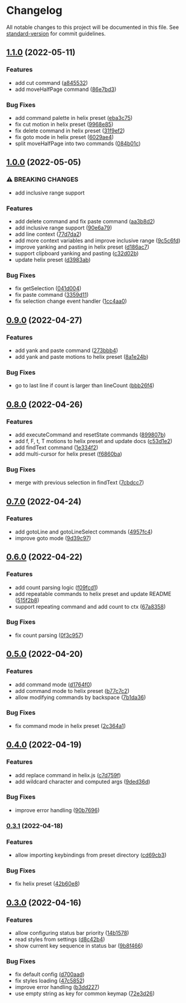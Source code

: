 # Changelog

All notable changes to this project will be documented in this file. See [standard-version](https://github.com/conventional-changelog/standard-version) for commit guidelines.

## [1.1.0](https://github.com/DCsunset/vscode-modal-editor/compare/v1.0.0...v1.1.0) (2022-05-11)


### Features

* add cut command ([a845532](https://github.com/DCsunset/vscode-modal-editor/commit/a845532b42401ba88a478bae15609f9fa0fca96f))
* add moveHalfPage command ([86e7bd3](https://github.com/DCsunset/vscode-modal-editor/commit/86e7bd3eb88626d2257d8b54569cb5e6c206cd99))


### Bug Fixes

* add command palette in helix preset ([eba3c75](https://github.com/DCsunset/vscode-modal-editor/commit/eba3c754eb9d7585940ee72b95351b6a12a5bcb5))
* fix cut motion in helix preset ([9968e85](https://github.com/DCsunset/vscode-modal-editor/commit/9968e85500b03a812324a868020321ababa87048))
* fix delete command in helix preset ([31f9ef2](https://github.com/DCsunset/vscode-modal-editor/commit/31f9ef222afacfe440bcb94658a881681a71e629))
* fix goto mode in helix preset ([6029ae4](https://github.com/DCsunset/vscode-modal-editor/commit/6029ae443c993cdb9d6855eb57eb8e362e577075))
* split moveHalfPage into two commands ([084b01c](https://github.com/DCsunset/vscode-modal-editor/commit/084b01c87a4b8d191494b9eda5d549784c62f1f4))

## [1.0.0](https://github.com/DCsunset/vscode-modal-editor/compare/v0.9.0...v1.0.0) (2022-05-05)


### ⚠ BREAKING CHANGES

* add inclusive range support

### Features

* add delete command and fix paste command ([aa3b8d2](https://github.com/DCsunset/vscode-modal-editor/commit/aa3b8d29c6cdf7e656d5273b0ffdf2fabbb6af88))
* add inclusive range support ([90e6a79](https://github.com/DCsunset/vscode-modal-editor/commit/90e6a798220b1abd555f483993e8ec1e9a202196))
* add line context ([77d7da2](https://github.com/DCsunset/vscode-modal-editor/commit/77d7da208ff15a37427fcc058bbcf77449bf1bfe))
* add more context variables and improve inclusive range ([9c5c6fd](https://github.com/DCsunset/vscode-modal-editor/commit/9c5c6fdd17249d4c37dd36f0d2cda0d8fccec45f))
* improve yanking and pasting in helix preset ([d186ac7](https://github.com/DCsunset/vscode-modal-editor/commit/d186ac7d3b2d64c4d85130db99b27df17d2d1124))
* support clipboard yanking and pasting ([c32d02b](https://github.com/DCsunset/vscode-modal-editor/commit/c32d02b9a7b9f84470c175c70c2efabe272c3249))
* update helix preset ([d3983ab](https://github.com/DCsunset/vscode-modal-editor/commit/d3983abff2b86993d377a0934384017efc18a723))


### Bug Fixes

* fix getSelection ([041d004](https://github.com/DCsunset/vscode-modal-editor/commit/041d0047683055b39164cdde54efbe6d26958c84))
* fix paste command ([3359d11](https://github.com/DCsunset/vscode-modal-editor/commit/3359d113ea43e24abb73a93169abbafebd51493c))
* fix selection change event handler ([1cc4aa0](https://github.com/DCsunset/vscode-modal-editor/commit/1cc4aa0867ba5479f6a6972aa494ed1dea49e1b0))

## [0.9.0](https://github.com/DCsunset/vscode-modal-editor/compare/v0.8.0...v0.9.0) (2022-04-27)


### Features

* add yank and paste command ([273bbb4](https://github.com/DCsunset/vscode-modal-editor/commit/273bbb499af0f36b8c42f51fde722c09ecd3d46a))
* add yank and paste motions to helix preset ([8a1e24b](https://github.com/DCsunset/vscode-modal-editor/commit/8a1e24b87bc5bc6114c425d733356bd6a9784f5d))


### Bug Fixes

* go to last line if count is larger than lineCount ([bbb26f4](https://github.com/DCsunset/vscode-modal-editor/commit/bbb26f4a4ce395334f653c467ce5dfd1d48e99f9))

## [0.8.0](https://github.com/DCsunset/vscode-modal-editor/compare/v0.7.0...v0.8.0) (2022-04-26)


### Features

* add executeCommand and resetState commands ([899807b](https://github.com/DCsunset/vscode-modal-editor/commit/899807b04e5b3eadbf7d1a0d3f8f91467384a50d))
* add f, F, t, T motions to helix preset and update docs ([c53d1e2](https://github.com/DCsunset/vscode-modal-editor/commit/c53d1e21d996bc5b40a8f8cd44efd937a7bf6f28))
* add findText command ([1e334f2](https://github.com/DCsunset/vscode-modal-editor/commit/1e334f25a4f9601d617143fceed4785427a4779f))
* add multi-cursor for helix preset ([f6860ba](https://github.com/DCsunset/vscode-modal-editor/commit/f6860ba57ec9fecf41ceac118c6b5ce54a3b41a6))


### Bug Fixes

* merge with previous selection in findText ([7cbdcc7](https://github.com/DCsunset/vscode-modal-editor/commit/7cbdcc75fb80efb9bc12cf0bb61a7ff5c41ebcfe))

## [0.7.0](https://github.com/DCsunset/vscode-modal-editor/compare/v0.6.0...v0.7.0) (2022-04-24)


### Features

* add gotoLine and gotoLineSelect commands ([4957fc4](https://github.com/DCsunset/vscode-modal-editor/commit/4957fc4cb61c062fed628a64e3e68e5799720e29))
* improve goto mode ([9d39c97](https://github.com/DCsunset/vscode-modal-editor/commit/9d39c97dd243fac0c5222caf14bce3aaa091494f))

## [0.6.0](https://github.com/DCsunset/vscode-modal-editor/compare/v0.5.0...v0.6.0) (2022-04-22)


### Features

* add count parsing logic ([f09fcd1](https://github.com/DCsunset/vscode-modal-editor/commit/f09fcd1993576d3b6de7403f773abf5335ad18c4))
* add repeatable commands to helix preset and update README ([515f2b8](https://github.com/DCsunset/vscode-modal-editor/commit/515f2b80e2add24c25dcc935b1d4fe956c29db6c))
* support repeating command and add count to ctx ([67a8358](https://github.com/DCsunset/vscode-modal-editor/commit/67a8358d6c1920ccdf8a2ed56f5622162dcb9843))


### Bug Fixes

* fix count parsing ([0f3c957](https://github.com/DCsunset/vscode-modal-editor/commit/0f3c957a5b69f16f3548a4ac3422a9717e583824))

## [0.5.0](https://github.com/DCsunset/vscode-modal-editor/compare/v0.4.0...v0.5.0) (2022-04-20)


### Features

* add command mode ([d1764f0](https://github.com/DCsunset/vscode-modal-editor/commit/d1764f0f386fbf1fe6f0f360b29695d4a5259fd3))
* add command mode to helix preset ([b77c7c2](https://github.com/DCsunset/vscode-modal-editor/commit/b77c7c22330516ee62c8a2d1bb37436da9ec7ec1))
* allow modifying commands by backspace ([7b1da36](https://github.com/DCsunset/vscode-modal-editor/commit/7b1da36133ab92fe20da816b56ee508c47a9a433))


### Bug Fixes

* fix command mode in helix preset ([2c364a1](https://github.com/DCsunset/vscode-modal-editor/commit/2c364a117786ae20ef1085b91aace6f8bf8404e7))

## [0.4.0](https://github.com/DCsunset/vscode-modal-editor/compare/v0.3.1...v0.4.0) (2022-04-19)


### Features

* add replace command in helix.js ([c7d759f](https://github.com/DCsunset/vscode-modal-editor/commit/c7d759f9ef44ae803c95b23e833c95cd162aa7d3))
* add wildcard character and computed args ([9ded36d](https://github.com/DCsunset/vscode-modal-editor/commit/9ded36d3ae7ff3d7a8049f5a90e5781761fe7c39))


### Bug Fixes

* improve error handling ([90b7696](https://github.com/DCsunset/vscode-modal-editor/commit/90b769620cfa96cf318d1f04e04a27ada853bc9b))

### [0.3.1](https://github.com/DCsunset/vscode-modal-editor/compare/v0.3.0...v0.3.1) (2022-04-18)


### Features

* allow importing keybindings from preset directory ([cd69cb3](https://github.com/DCsunset/vscode-modal-editor/commit/cd69cb3c4b825359c010091db115317b94d61e54))


### Bug Fixes

* fix helix preset ([42b60e8](https://github.com/DCsunset/vscode-modal-editor/commit/42b60e86a2c235dcd656c0663502291070589ee4))

## [0.3.0](https://github.com/DCsunset/vscode-modal-editor/compare/v0.2.0...v0.3.0) (2022-04-16)


### Features

* allow configuring status bar priority ([14b1578](https://github.com/DCsunset/vscode-modal-editor/commit/14b1578f5cf9bb3a8ec2891883ca6c6abe2ee5db))
* read styles from settings ([d8c42b4](https://github.com/DCsunset/vscode-modal-editor/commit/d8c42b4e1f991414f51ddf51467249b897c0883e))
* show current key sequence in status bar ([9b8f466](https://github.com/DCsunset/vscode-modal-editor/commit/9b8f46629c20ed2608b21c541126ab9348e64ffd))


### Bug Fixes

* fix default config ([d700aad](https://github.com/DCsunset/vscode-modal-editor/commit/d700aad8462478c1e91f7a940dd8efe3be5abcf8))
* fix styles loading ([47c5852](https://github.com/DCsunset/vscode-modal-editor/commit/47c58520d57089132f4204372ac7fd3e5467b45b))
* improve error handling ([b3dd227](https://github.com/DCsunset/vscode-modal-editor/commit/b3dd227d8c3f361cf7455da497e50845de8ecbd8))
* use empty string as key for common keymap ([72e3d26](https://github.com/DCsunset/vscode-modal-editor/commit/72e3d26cb420fdbd742dd3134ec56a6f2d8f58b1))
